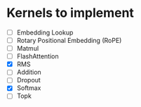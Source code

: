 # Kernels to implement

- [ ] Embedding Lookup
- [ ] Rotary Positional Embedding (RoPE)
- [ ] Matmul
- [ ] FlashAttention
- [x] RMS
- [ ] Addition
- [ ] Dropout
- [x] Softmax
- [ ] Topk
